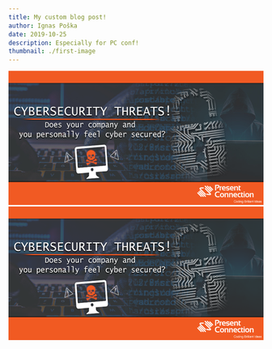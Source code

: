```yaml
---
title: My custom blog post!
author: Ignas Poška
date: 2019-10-25
description: Especially for PC conf!
thumbnail: ./first-image
---
```


![pc-poster](./first-image.jpg)
![pc-security-poster](./second-image.png)
